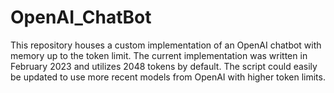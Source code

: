 # OpenAI_ChatBot

This repository houses a custom implementation of an OpenAI chatbot with memory up to the token limit. The current implementation was written in February 2023 and utilizes 2048 tokens by default. The script could easily be updated to use more recent models from OpenAI with higher token limits.

